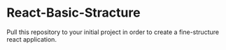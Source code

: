 # React-Basic-Stracture
Pull this repository to your initial project in order to create a fine-structure react application.
